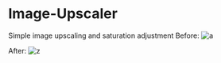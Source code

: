 # Image-Upscaler
Simple image upscaling and saturation adjustment
Before:
![a](https://github.com/user-attachments/assets/49880d19-46f6-4dd3-9266-2bcaa0e3931d)

After:
![z](https://github.com/user-attachments/assets/e3668975-9269-472d-b5da-4ad5b345e3a5)
